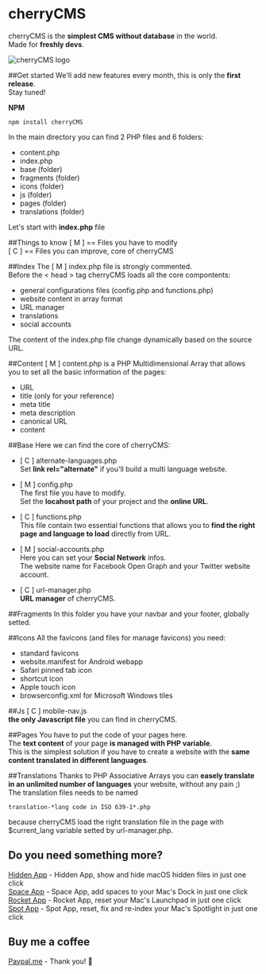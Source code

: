 # cherryCMS
cherryCMS is the **simplest CMS without database** in the world.<br>
Made for **freshly devs**.

![cherryCMS logo](http://www.laboratoriociliegia.it/github/cherryCMS-logo.png)<br>

##Get started
We'll add new features every month, this is only the **first release**.<br>
Stay tuned!

**NPM**<br>
```
npm install cherryCMS
```

In the main directory you can find 2 PHP files and 6 folders:

- content.php
- index.php
- base (folder)
- fragments (folder)
- icons (folder)
- js (folder)
- pages (folder)
- translations (folder)

Let's start with **index.php** file

##Things to know
[ M ] == Files you have to modify<br>
[ C ] == Files you can improve, core of cherryCMS

##Index
The [ M ] index.php file is strongly commented.<br>
Before the < head > tag cherryCMS loads all the core compontents:

- general configurations files (config.php and functions.php)
- website content in array format
- URL manager
- translations
- social accounts

The content of the index.php file change dynamically based on the source URL.

##Content
[ M ] content.php is a PHP Multidimensional Array that allows you to set all the basic information of the pages:

- URL
- title (only for your reference)
- meta title
- meta description
- canonical URL
- content

##Base
Here we can find the core of cherryCMS:

- [ C ] alternate-languages.php <br>
Set **link rel="alternate"** if you'll build a multi language website.

- [ M ] config.php<br>
The first file you have to modify.<br>
Set the **locahost path** of your project and the **online URL**.

- [ C ] functions.php <br>
This file contain two essential functions that allows you to **find the right page and language to load** directly from URL.

- [ M ] social-accounts.php<br>
Here you can set your **Social Network** infos.<br>
The website name for Facebook Open Graph and your Twitter website account.

- [ C ] url-manager.php <br>
**URL manager** of cherryCMS.

##Fragments
In this folder you have your navbar and your footer, globally setted.

##Icons
All the favicons (and files for manage favicons) you need:

- standard favicons
- website.manifest for Android webapp
- Safari pinned tab icon
- shortcut icon
- Apple touch icon
- browserconfig.xml for Microsoft Windows tiles

##Js
[ C ] mobile-nav.js<br>
**the only Javascript file** you can find in cherryCMS.

##Pages
You have to put the code of your pages here.<br>
The **text content** of your page **is managed with PHP variable**.<br>
This is the simplest solution if you have to create a website with the **same content translated in different languages**.

##Translations
Thanks to PHP Associative Arrays you can **easely translate in an unlimited number of languages** your website, without any pain ;)<br>
The translation files needs to be named

```
translation-*lang code in ISO 639-1*.php
```

because cherryCMS load the right translation file in the page with $current_lang variable setted by url-manager.php.

## Do you need something more?
[Hidden App](https://github.com/ceruttigianluca/hidden-app) - Hidden App, show and hide macOS hidden files in just one click<br>
[Space App](https://github.com/ceruttigianluca/space-app) - Space App, add spaces to your Mac's Dock in just one click<br>
[Rocket App](https://github.com/ceruttigianluca/rocket-app) - Rocket App, reset your Mac's Launchpad in just one click<br>
[Spot App](https://github.com/ceruttigianluca/spot-app) - Spot App, reset, fix and re-index your Mac's Spotlight in just one click<br>

## Buy me a coffee
[Paypal.me](https://www.paypal.me/gianlucacherry/2gbp) - Thank you! :raised_hands:

